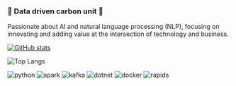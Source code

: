 ### 🧬 Data driven carbon unit 🧬 
Passionate about AI and natural language processing (NLP), focusing on innovating and adding value at the intersection of technology and business.

[![GitHub stats](https://github-readme-stats.vercel.app/api?username=puppetm4st3r&custom_title=Stats&rank_icon=percentile&hide=prs&show=reviews,discussions_started&show_icons=true&count_private=true&theme=ocean_dark)](https://github.com/anuraghazra/github-readme-stats)

![Top Langs](https://github-readme-stats.vercel.app/api/top-langs/?username=puppetm4st3r&layout=compact&theme=ocean_dark&hide=jupyter)

![python](https://img.shields.io/badge/-Python-555555?style=flat&logo=Python&logoColor=93fc00)
![spark](https://img.shields.io/badge/-Spark-555555?style=flat&logo=ApacheSpark&logoColor=93fc00)
![kafka](https://img.shields.io/badge/-Kafka-555555?style=flat&logo=Apachekafka&logoColor=93fc00)
![dotnet](https://img.shields.io/badge/-DotNet-555555?style=flat&logo=dotnet&logoColor=93fc00)
![docker](https://img.shields.io/badge/-Docker-555555?style=flat&logo=docker&logoColor=93fc00)
![rapids](https://img.shields.io/badge/-Rapids-555555?style=flat&logo=nvidia&logoColor=93fc00)
